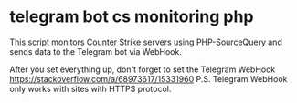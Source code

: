 # telegram bot cs monitoring php
This script monitors Counter Strike servers using PHP-SourceQuery and sends data to the Telegram bot via WebHook.

After you set everything up, don't forget to set the Telegram WebHook https://stackoverflow.com/a/68973617/15331960
P.S. Telegram WebHook only works with sites with HTTPS protocol.